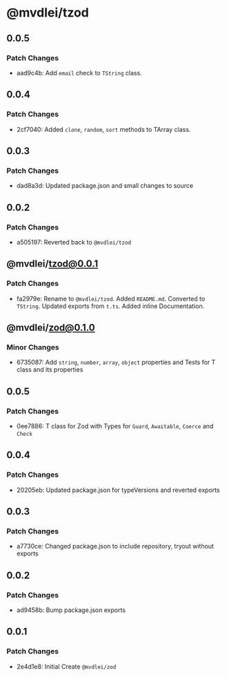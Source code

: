 # @mvdlei/tzod

## 0.0.5

### Patch Changes

- aad9c4b: Add `email` check to `TString` class.

## 0.0.4

### Patch Changes

- 2cf7040: Added `clone`, `random`, `sort` methods to TArray class.

## 0.0.3

### Patch Changes

- dad8a3d: Updated package.json and small changes to source

## 0.0.2

### Patch Changes

- a505197: Reverted back to `@mvdlei/tzod`

## @mvdlei/tzod@0.0.1

### Patch Changes

- fa2979e: Rename to `@mvdlei/tzod`. Added `README.md`. Converted to `TString`. Updated exports from `t.ts`. Added inline Documentation.

## @mvdlei/zod@0.1.0

### Minor Changes

- 6735087: Add `string`, `number`, `array`, `object` properties and Tests for T class and its properties

## 0.0.5

### Patch Changes

- 0ee7886: T class for Zod with Types for `Guard`, `Awaitable`, `Coerce` and `Check`

## 0.0.4

### Patch Changes

- 20205eb: Updated package.json for typeVersions and reverted exports

## 0.0.3

### Patch Changes

- a7730ce: Changed package.json to include repository, tryout without exports

## 0.0.2

### Patch Changes

- ad9458b: Bump package.json exports

## 0.0.1

### Patch Changes

- 2e4d1e8: Initial Create `@mvdlei/zod`
